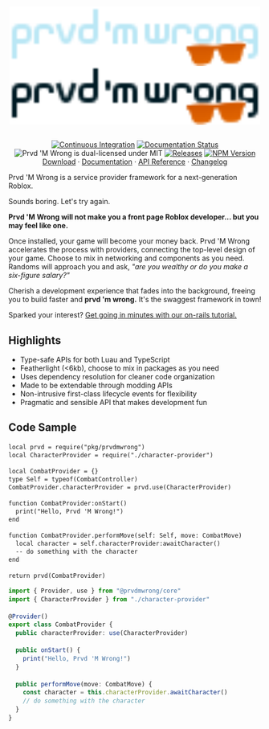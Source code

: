 <div align="center">
<img
  align="center"
  src="./assets/wordmark-dark.svg#gh-dark-mode-only"
  alt="Prvd 'M Wrong"
  width="500px"/>
<img
  align="center"
  src="./assets/wordmark-light.svg#gh-light-mode-only"
  alt="Prvd 'M Wrong"
  width="500px"/>

<br/>
<br/>

[![Continuous Integration](https://img.shields.io/github/actions/workflow/status/prvdmwrong/prvdmwrong/ci.yml?style=flat-square&label=Continuous%20Integration)](https://github.com/prvdmwrong/prvdmwrong/actions/workflows/ci.yml)
[![Documentation Status](https://img.shields.io/github/actions/workflow/status/prvdmwrong/prvdmwrong/docs.yml?style=flat-square&label=Documentation)](https://github.com/prvdmwrong/prvdmwrong/actions/workflows/docs.yml)<br/>
![Prvd 'M Wrong is dual-licensed under MIT](https://img.shields.io/badge/license-MIT%20or%20Apache%202.0-blue?style=flat-square)
[![Releases](https://img.shields.io/github/v/tag/prvdmwrong/prvdmwrong?&style=flat-square)](https://github.com/prvdmwrong/prvdmwrong/releases)
[![NPM Version](https://img.shields.io/npm/v/%40prvdmwrong%2Fcore?style=flat-square)](https://www.npmjs.com/package/@prvdmwrong/core)
</br>
<a href="https://github.com/prvdmwrong/prvdmwrong/releases">Download</a> ·
<a href="https://prvdmwrong.github.io/prvdmwrong/latest">Documentation</a> ·
<a href="https://prvdmwrong.github.io/prvdmwrong/latest/api-reference">API Reference</a> ·
<a href="CHANGELOG.md">Changelog</a>
</div>

Prvd 'M Wrong is a service provider framework for a next-generation Roblox.

Sounds boring. Let's try again.

**Prvd 'M Wrong will not make you a front page Roblox developer... but you may
feel like one.**

Once installed, your game will become your money back. Prvd 'M Wrong accelerates
the process with providers, connecting the top-level design of your game. Choose
to mix in networking and components as you need. Randoms will approach you and
ask, *"are you wealthy or do you make a six-figure salary?"*

Cherish a development experience that fades into the background, freeing you to
build faster and **prvd 'm wrong.** It's the swaggest framework in town!

Sparked your interest? [Get going in minutes with our on-rails
tutorial.](https://prvdmwrong.github.io/prvdmwrong/latest/tutorials/)

## Highlights

- Type-safe APIs for both Luau and TypeScript
- Featherlight (<6kb), choose to mix in packages as you need
- Uses dependency resolution for cleaner code organization
- Made to be extendable through modding APIs
- Non-intrusive first-class lifecycle events for flexibility
- Pragmatic and sensible API that makes development fun

## Code Sample

```Luau
local prvd = require("pkg/prvdmwrong")
local CharacterProvider = require("./character-provider")

local CombatProvider = {}
type Self = typeof(CombatController)
CombatProvider.characterProvider = prvd.use(CharacterProvider)

function CombatProvider:onStart()
  print("Hello, Prvd 'M Wrong!")
end

function CombatProvider.performMove(self: Self, move: CombatMove)
  local character = self.characterProvider:awaitCharacter()
  -- do something with the character
end

return prvd(CombatProvider)
```

```TypeScript
import { Provider, use } from "@prvdmwrong/core"
import { CharacterProvider } from "./character-provider"

@Provider()
export class CombatProvider {
  public characterProvider: use(CharacterProvider)

  public onStart() {
    print("Hello, Prvd 'M Wrong!")
  }

  public performMove(move: CombatMove) {
    const character = this.characterProvider.awaitCharacter()
    // do something with the character
  }
}
```
